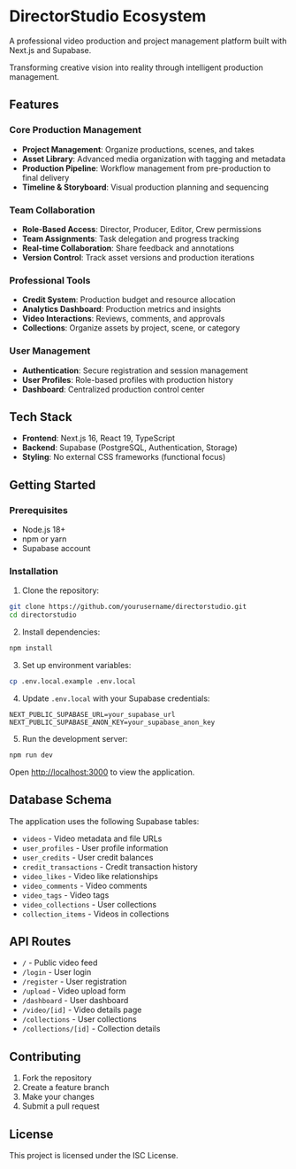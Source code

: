 # DirectorStudio Ecosystem

A professional video production and project management platform built with Next.js and Supabase.

Transforming creative vision into reality through intelligent production management.

## Features

### Core Production Management
- **Project Management**: Organize productions, scenes, and takes
- **Asset Library**: Advanced media organization with tagging and metadata
- **Production Pipeline**: Workflow management from pre-production to final delivery
- **Timeline & Storyboard**: Visual production planning and sequencing

### Team Collaboration
- **Role-Based Access**: Director, Producer, Editor, Crew permissions
- **Team Assignments**: Task delegation and progress tracking
- **Real-time Collaboration**: Share feedback and annotations
- **Version Control**: Track asset versions and production iterations

### Professional Tools
- **Credit System**: Production budget and resource allocation
- **Analytics Dashboard**: Production metrics and insights
- **Video Interactions**: Reviews, comments, and approvals
- **Collections**: Organize assets by project, scene, or category

### User Management
- **Authentication**: Secure registration and session management
- **User Profiles**: Role-based profiles with production history
- **Dashboard**: Centralized production control center

## Tech Stack

- **Frontend**: Next.js 16, React 19, TypeScript
- **Backend**: Supabase (PostgreSQL, Authentication, Storage)
- **Styling**: No external CSS frameworks (functional focus)

## Getting Started

### Prerequisites

- Node.js 18+ 
- npm or yarn
- Supabase account

### Installation

1. Clone the repository:
```bash
git clone https://github.com/yourusername/directorstudio.git
cd directorstudio
```

2. Install dependencies:
```bash
npm install
```

3. Set up environment variables:
```bash
cp .env.local.example .env.local
```

4. Update `.env.local` with your Supabase credentials:
```
NEXT_PUBLIC_SUPABASE_URL=your_supabase_url
NEXT_PUBLIC_SUPABASE_ANON_KEY=your_supabase_anon_key
```

5. Run the development server:
```bash
npm run dev
```

Open [http://localhost:3000](http://localhost:3000) to view the application.

## Database Schema

The application uses the following Supabase tables:

- `videos` - Video metadata and file URLs
- `user_profiles` - User profile information
- `user_credits` - User credit balances
- `credit_transactions` - Credit transaction history
- `video_likes` - Video like relationships
- `video_comments` - Video comments
- `video_tags` - Video tags
- `video_collections` - User collections
- `collection_items` - Videos in collections

## API Routes

- `/` - Public video feed
- `/login` - User login
- `/register` - User registration
- `/upload` - Video upload form
- `/dashboard` - User dashboard
- `/video/[id]` - Video details page
- `/collections` - User collections
- `/collections/[id]` - Collection details

## Contributing

1. Fork the repository
2. Create a feature branch
3. Make your changes
4. Submit a pull request

## License

This project is licensed under the ISC License.
